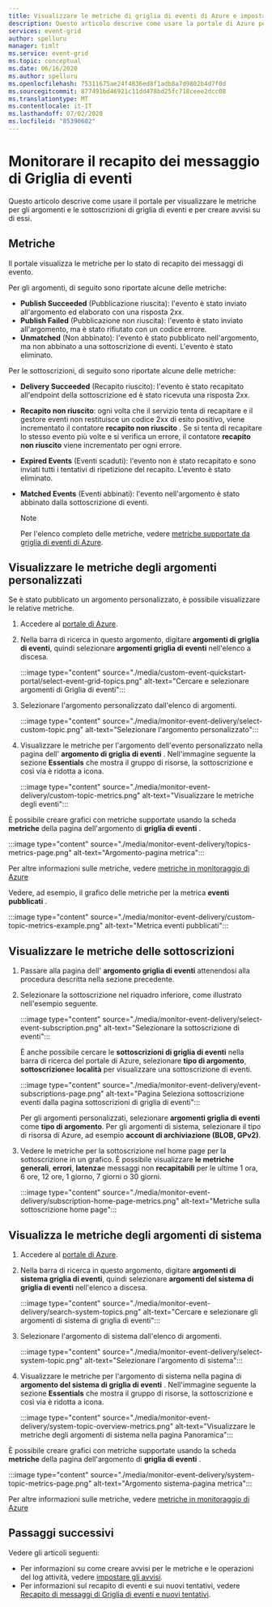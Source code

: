 ```yaml
---
title: Visualizzare le metriche di griglia di eventi di Azure e impostare gli avvisi
description: Questo articolo descrive come usare la portale di Azure per visualizzare le metriche per gli argomenti e le sottoscrizioni di griglia di eventi di Azure e creare avvisi su di essi.
services: event-grid
author: spelluru
manager: timlt
ms.service: event-grid
ms.topic: conceptual
ms.date: 06/16/2020
ms.author: spelluru
ms.openlocfilehash: 75311675ae24f4836ed8f1adb8a7d9802b4d7f0d
ms.sourcegitcommit: 877491bd46921c11dd478bd25fc718ceee2dcc08
ms.translationtype: MT
ms.contentlocale: it-IT
ms.lasthandoff: 07/02/2020
ms.locfileid: "85390602"
---
```

# <a name="monitor-event-grid-message-delivery"></a>Monitorare il recapito dei messaggio di Griglia di eventi 
Questo articolo descrive come usare il portale per visualizzare le metriche per gli argomenti e le sottoscrizioni di griglia di eventi e per creare avvisi su di essi. 

## <a name="metrics"></a>Metriche

Il portale visualizza le metriche per lo stato di recapito dei messaggi di evento.

Per gli argomenti, di seguito sono riportate alcune delle metriche:

* **Publish Succeeded** (Pubblicazione riuscita): l'evento è stato inviato all'argomento ed elaborato con una risposta 2xx.
* **Publish Failed** (Pubblicazione non riuscita): l'evento è stato inviato all'argomento, ma è stato rifiutato con un codice errore.
* **Unmatched** (Non abbinato): l'evento è stato pubblicato nell'argomento, ma non abbinato a una sottoscrizione di eventi. L'evento è stato eliminato.

Per le sottoscrizioni, di seguito sono riportate alcune delle metriche:

* **Delivery Succeeded** (Recapito riuscito): l'evento è stato recapitato all'endpoint della sottoscrizione ed è stato ricevuta una risposta 2xx.
* **Recapito non riuscito**: ogni volta che il servizio tenta di recapitare e il gestore eventi non restituisce un codice 2xx di esito positivo, viene incrementato il contatore **recapito non riuscito** . Se si tenta di recapitare lo stesso evento più volte e si verifica un errore, il contatore **recapito non riuscito** viene incrementato per ogni errore.
* **Expired Events** (Eventi scaduti): l'evento non è stato recapitato e sono inviati tutti i tentativi di ripetizione del recapito. L'evento è stato eliminato.
* **Matched Events** (Eventi abbinati): l'evento nell'argomento è stato abbinato dalla sottoscrizione di eventi.

    > [!NOTE]
    > Per l'elenco completo delle metriche, vedere [metriche supportate da griglia di eventi di Azure](metrics.md).

## <a name="view-custom-topic-metrics"></a>Visualizzare le metriche degli argomenti personalizzati

Se è stato pubblicato un argomento personalizzato, è possibile visualizzare le relative metriche. 

1. Accedere al [portale di Azure](https://portal.azure.com/).
2. Nella barra di ricerca in questo argomento, digitare **argomenti di griglia di eventi**, quindi selezionare **argomenti griglia di eventi** nell'elenco a discesa. 

    :::image type="content" source="./media/custom-event-quickstart-portal/select-event-grid-topics.png" alt-text="Cercare e selezionare argomenti di Griglia di eventi":::
3. Selezionare l'argomento personalizzato dall'elenco di argomenti. 

    :::image type="content" source="./media/monitor-event-delivery/select-custom-topic.png" alt-text="Selezionare l'argomento personalizzato":::
4. Visualizzare le metriche per l'argomento dell'evento personalizzato nella pagina dell' **argomento di griglia di eventi** . Nell'immagine seguente la sezione **Essentials** che mostra il gruppo di risorse, la sottoscrizione e così via è ridotta a icona. 

    :::image type="content" source="./media/monitor-event-delivery/custom-topic-metrics.png" alt-text="Visualizzare le metriche degli eventi":::

È possibile creare grafici con metriche supportate usando la scheda **metriche** della pagina dell'argomento di **griglia di eventi** .

:::image type="content" source="./media/monitor-event-delivery/topics-metrics-page.png" alt-text="Argomento-pagina metrica":::

Per altre informazioni sulle metriche, vedere [metriche in monitoraggio di Azure](../azure-monitor/platform/data-platform-metrics.md)

Vedere, ad esempio, il grafico delle metriche per la metrica **eventi pubblicati** .

:::image type="content" source="./media/monitor-event-delivery/custom-topic-metrics-example.png" alt-text="Metrica eventi pubblicati":::


## <a name="view-subscription-metrics"></a>Visualizzare le metriche delle sottoscrizioni
1. Passare alla pagina dell' **argomento griglia di eventi** attenendosi alla procedura descritta nella sezione precedente. 
2. Selezionare la sottoscrizione nel riquadro inferiore, come illustrato nell'esempio seguente. 

    :::image type="content" source="./media/monitor-event-delivery/select-event-subscription.png" alt-text="Selezionare la sottoscrizione di eventi":::    

    È anche possibile cercare le **sottoscrizioni di griglia di eventi** nella barra di ricerca del portale di Azure, selezionare **tipo di argomento**, **sottoscrizione**e **località** per visualizzare una sottoscrizione di eventi. 

    :::image type="content" source="./media/monitor-event-delivery/event-subscriptions-page.png" alt-text="Pagina Seleziona sottoscrizione eventi dalla pagina sottoscrizioni di griglia di eventi":::        

    Per gli argomenti personalizzati, selezionare **argomenti griglia di eventi** come **tipo di argomento**. Per gli argomenti di sistema, selezionare il tipo di risorsa di Azure, ad esempio **account di archiviazione (BLOB, GPv2)**. 
3. Vedere le metriche per la sottoscrizione nel home page per la sottoscrizione in un grafico. È possibile visualizzare **le metriche generali**, **errori**, **latenza**e messaggi non **recapitabili** per le ultime 1 ora, 6 ore, 12 ore, 1 giorno, 7 giorni o 30 giorni. 

    :::image type="content" source="./media/monitor-event-delivery/subscription-home-page-metrics.png" alt-text="Metriche sulla sottoscrizione home page":::    

## <a name="view-system-topic-metrics"></a>Visualizza le metriche degli argomenti di sistema

1. Accedere al [portale di Azure](https://portal.azure.com/).
2. Nella barra di ricerca in questo argomento, digitare **argomenti di sistema griglia di eventi**, quindi selezionare **argomenti del sistema di griglia di eventi** nell'elenco a discesa. 

    :::image type="content" source="./media/monitor-event-delivery/search-system-topics.png" alt-text="Cercare e selezionare gli argomenti di sistema di griglia di eventi":::
3. Selezionare l'argomento di sistema dall'elenco di argomenti. 

    :::image type="content" source="./media/monitor-event-delivery/select-system-topic.png" alt-text="Selezionare l'argomento di sistema":::
4. Visualizzare le metriche per l'argomento di sistema nella pagina di **argomento del sistema di griglia di eventi** . Nell'immagine seguente la sezione **Essentials** che mostra il gruppo di risorse, la sottoscrizione e così via è ridotta a icona. 

    :::image type="content" source="./media/monitor-event-delivery/system-topic-overview-metrics.png" alt-text="Visualizzare le metriche degli argomenti di sistema nella pagina Panoramica":::

È possibile creare grafici con metriche supportate usando la scheda **metriche** della pagina dell'argomento di **griglia di eventi** .

:::image type="content" source="./media/monitor-event-delivery/system-topic-metrics-page.png" alt-text="Argomento sistema-pagina metrica":::

Per altre informazioni sulle metriche, vedere [metriche in monitoraggio di Azure](../azure-monitor/platform/data-platform-metrics.md)


## <a name="next-steps"></a>Passaggi successivi
Vedere gli articoli seguenti:

- Per informazioni su come creare avvisi per le metriche e le operazioni del log attività, vedere [impostare gli avvisi](set-alerts.md).
- Per informazioni sul recapito di eventi e sui nuovi tentativi, vedere [Recapito di messaggi di Griglia di eventi e nuovi tentativi](delivery-and-retry.md).
